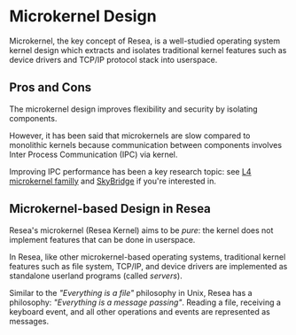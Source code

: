 # Microkernel Design
Microkernel, the key concept of Resea, is a well-studied operating system kernel
design which extracts and isolates traditional kernel features such as device
drivers and TCP/IP protocol stack into userspace.

## Pros and Cons
The microkernel design improves flexibility and security by isolating
components.

However, it has been said that microkernels are slow compared to monolithic
kernels because communication between components involves Inter Process
Communication (IPC) via kernel.

Improving IPC performance has been a key research topic: see
[L4 microkernel familly](https://doi.org/10.1145/2517349.2522720) and
[SkyBridge](https://doi.org/10.1145/3302424.3303946) if you're interested in.

## Microkernel-based Design in Resea
Resea's microkernel (Resea Kernel) aims to be *pure*: the kernel does not
implement features that can be done in userspace.

In Resea, like other microkernel-based operating systems, traditional kernel
features such as file system, TCP/IP, and device drivers are implemented as
standalone userland programs (called *servers*).

Similar to the *"Everything is a file"* philosophy in Unix, Resea has a
philosophy: *"Everything is a message passing"*. Reading a file, receiving a
keyboard event, and all other operations and events are represented as messages.
